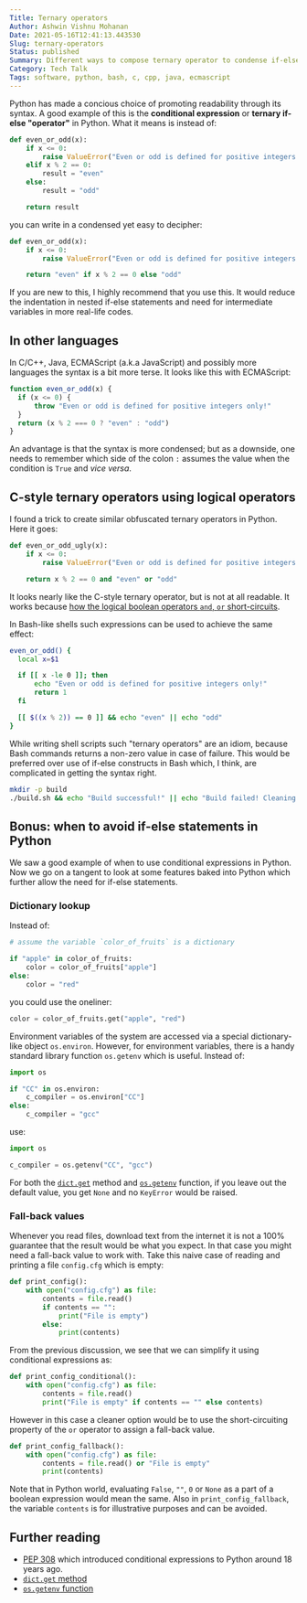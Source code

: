 ```yaml
---
Title: Ternary operators
Author: Ashwin Vishnu Mohanan
Date: 2021-05-16T12:41:13.443530
Slug: ternary-operators
Status: published
Summary: Different ways to compose ternary operator to condense if-else statements into expressions in several programming languages
Category: Tech Talk
Tags: software, python, bash, c, cpp, java, ecmascript
---
```



Python has made a concious choice of promoting readability through its syntax.
A good example of this is the **conditional expression** or **ternary if-else
"operator"** in Python. What it means is instead of:

```py
def even_or_odd(x):
    if x <= 0:
        raise ValueError("Even or odd is defined for positive integers only!")
    elif x % 2 == 0:
        result = "even"
    else:
        result = "odd"

    return result
```

you can write in a condensed yet easy to decipher:

```python
def even_or_odd(x):
    if x <= 0:
        raise ValueError("Even or odd is defined for positive integers only!")

    return "even" if x % 2 == 0 else "odd"
```

If you are new to this, I highly recommend that you use this. It would
reduce the indentation in nested if-else statements and need for intermediate
variables in more real-life codes.

## In other languages

In C/C++, Java, ECMAScript (a.k.a JavaScript) and possibly more languages the
syntax is a bit more terse. It looks like this with ECMAScript:

```javascript
function even_or_odd(x) {
  if (x <= 0) {
      throw "Even or odd is defined for positive integers only!"
  }
  return (x % 2 === 0 ? "even" : "odd")
}
```

An advantage is that the syntax is more condensed; but as a downside, one
needs to remember which side of the colon `:` assumes the value when the
condition is `True` and _vice versa_.

## C-style ternary operators using logical operators

I found a trick to create similar obfuscated ternary operators in Python. Here it goes:

```python
def even_or_odd_ugly(x):
    if x <= 0:
        raise ValueError("Even or odd is defined for positive integers only!")

    return x % 2 == 0 and "even" or "odd"
```

It looks nearly like the C-style ternary operator, but is not at all readable.
It works because [how the logical boolean operators `and`, `or`
short-circuits][bool-py].

In Bash-like shells such expressions can be used to achieve the same effect:

```bash
even_or_odd() {
  local x=$1

  if [[ x -le 0 ]]; then
      echo "Even or odd is defined for positive integers only!"
      return 1
  fi

  [[ $((x % 2)) == 0 ]] && echo "even" || echo "odd"
}
```

While writing shell scripts such "ternary operators" are an idiom, because Bash
commands returns a non-zero value in case of failure. This would be
preferred over use of if-else constructs in Bash which, I think, are
complicated in getting the syntax right.

```sh
mkdir -p build
./build.sh && echo "Build successful!" || echo "Build failed! Cleaning up ..." && rm -r build
```

## Bonus: when to avoid if-else statements in Python

We saw a good example of when to use conditional expressions in Python. Now we
go on a tangent to look at some features baked into Python which further allow
the need for if-else statements.

### Dictionary lookup

Instead of:

```py
# assume the variable `color_of_fruits` is a dictionary

if "apple" in color_of_fruits:
    color = color_of_fruits["apple"]
else:
    color = "red"
```

you could use the oneliner:

```py
color = color_of_fruits.get("apple", "red")
```

Environment variables of the system are accessed via a special dictionary-like
object `os.environ`. However, for environment variables, there is a handy standard
library function `os.getenv` which is useful. Instead of:

```py
import os

if "CC" in os.environ:
    c_compiler = os.environ["CC"]
else:
    c_compiler = "gcc"
```

use:

```py
import os

c_compiler = os.getenv("CC", "gcc")
```

For both the [`dict.get`][dict] method and [`os.getenv`][getenv] function, if
you leave out the default value, you get `None` and no `KeyError` would
be raised.

### Fall-back values

Whenever you read files, download text from the internet it is not a 100%
guarantee that the result would be what you expect. In that case you might need
a fall-back value to work with. Take this naive case of reading and printing a
file `config.cfg` which is empty:

```py
def print_config():
    with open("config.cfg") as file:
        contents = file.read()
        if contents == "":
            print("File is empty")
        else:
            print(contents)
```

From the previous discussion, we see that we can simplify it using
conditional expressions as:

```py
def print_config_conditional():
    with open("config.cfg") as file:
        contents = file.read()
        print("File is empty" if contents == "" else contents)
```

However in this case a cleaner option would be to use the short-circuiting
property of the `or` operator to assign a fall-back value.

```py
def print_config_fallback():
    with open("config.cfg") as file:
        contents = file.read() or "File is empty"
        print(contents)
```

Note that in Python world, evaluating `False`, `""`, `0` or `None` as a part of
a boolean expression would mean the same.  Also in `print_config_fallback`, the
variable `contents` is for illustrative purposes and can be avoided.

## Further reading

- [PEP 308][308] which introduced conditional expressions to Python around
  18 years ago.
- [`dict.get` method][dict]
- [`os.getenv` function][getenv]

[bool-py]: https://docs.python.org/3/library/stdtypes.html?#boolean-operations-and-or-not
[308]: https://www.python.org/dev/peps/pep-0308/
[dict]: https://docs.python.org/3/library/stdtypes.html#dict.get
[getenv]: https://docs.python.org/3.8/library/os.html?#os.getenv
